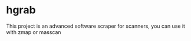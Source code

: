 # hgrab
This project is an advanced software scraper for scanners, you can use it with zmap or masscan
